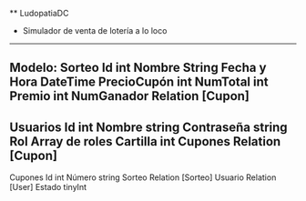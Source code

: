 ** LudopatiaDC
* Simulador de venta de lotería a lo loco
  
--------
Modelo:
Sorteo
Id int
Nombre String
Fecha y Hora DateTime
PrecioCupón int
NumTotal int
Premio int
NumGanador Relation [Cupon]
---------
Usuarios
Id int
Nombre string
Contraseña string
Rol Array de roles
Cartilla int
Cupones Relation [Cupon]
---------
Cupones
Id int
Número string
Sorteo Relation [Sorteo]
Usuario Relation [User]
Estado tinyInt
